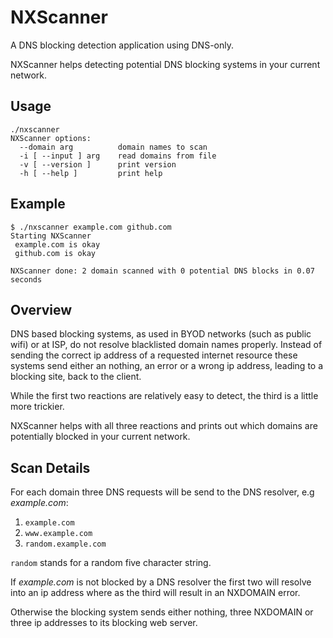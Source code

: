 # NXScanner

A DNS blocking detection application using DNS-only.

NXScanner helps detecting potential DNS blocking systems in your current network.


## Usage

    ./nxscanner 
    NXScanner options:
      --domain arg          domain names to scan
      -i [ --input ] arg    read domains from file
      -v [ --version ]      print version
      -h [ --help ]         print help


## Example

    $ ./nxscanner example.com github.com
    Starting NXScanner
     example.com is okay
     github.com is okay
    
    NXScanner done: 2 domain scanned with 0 potential DNS blocks in 0.07 seconds


## Overview

DNS based blocking systems, as used in BYOD networks (such as public wifi) or at ISP, do not resolve blacklisted domain names properly. Instead of sending the correct ip address of a requested internet resource these systems send either an nothing, an error or a wrong ip address, leading to a blocking site, back to the client.

While the first two reactions are relatively easy to detect, the third is a little more trickier.

NXScanner helps with all three reactions and prints out which domains are potentially blocked in your current network.


## Scan Details

For each domain three DNS requests will be send to the DNS resolver, e.g _example.com_:

1. `example.com`
2. `www.example.com`
3. `random.example.com`

`random` stands for a random five character string.

If _example.com_  is not blocked by a DNS resolver the first two will resolve into an ip address where as the third will result in an NXDOMAIN error.

Otherwise the blocking system sends either nothing, three NXDOMAIN or three ip addresses to its blocking web server.
